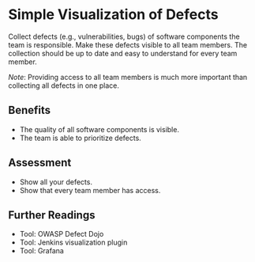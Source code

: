 # Simple Visualization of Defects

Collect defects (e.g., vulnerabilities, bugs) of software components the team is responsible. Make these defects visible to all team members. The collection should be up to date and easy to understand for every team member.

*Note*: Providing access to all team members is much more important than collecting all defects in one place.

## Benefits

- The quality of all software components is visible.
- The team is able to prioritize defects.

## Assessment

- Show all your defects.
- Show that every team member has access.

## Further Readings
- Tool: OWASP Defect Dojo
- Tool: Jenkins visualization plugin
- Tool: Grafana
